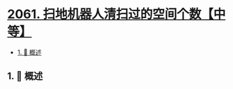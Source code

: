# [2061. 扫地机器人清扫过的空间个数【中等】](https://github.com/Tdahuyou/TNotes.leetcode/tree/main/notes/2061.%20%E6%89%AB%E5%9C%B0%E6%9C%BA%E5%99%A8%E4%BA%BA%E6%B8%85%E6%89%AB%E8%BF%87%E7%9A%84%E7%A9%BA%E9%97%B4%E4%B8%AA%E6%95%B0%E3%80%90%E4%B8%AD%E7%AD%89%E3%80%91)

<!-- region:toc -->

- [1. 📝 概述](#1--概述)

<!-- endregion:toc -->

## 1. 📝 概述

